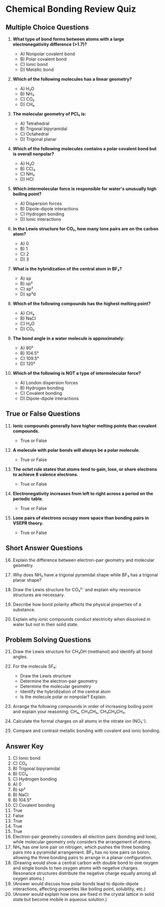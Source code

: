 # Chemical Bonding Review Quiz

## Multiple Choice Questions

1. **What type of bond forms between atoms with a large electronegativity difference (>1.7)?**
   - A) Nonpolar covalent bond
   - B) Polar covalent bond
   - C) Ionic bond
   - D) Metallic bond

2. **Which of the following molecules has a linear geometry?**
   - A) H₂O
   - B) NH₃
   - C) CO₂
   - D) CH₄

3. **The molecular geometry of PCl₅ is:**
   - A) Tetrahedral
   - B) Trigonal bipyramidal
   - C) Octahedral
   - D) Trigonal planar

4. **Which of the following molecules contains a polar covalent bond but is overall nonpolar?**
   - A) H₂O
   - B) CCl₄
   - C) NH₃
   - D) HCl

5. **Which intermolecular force is responsible for water's unusually high boiling point?**
   - A) Dispersion forces
   - B) Dipole-dipole interactions
   - C) Hydrogen bonding
   - D) Ionic interactions

6. **In the Lewis structure for CO₂, how many lone pairs are on the carbon atom?**
   - A) 0
   - B) 1
   - C) 2
   - D) 3

7. **What is the hybridization of the central atom in BF₃?**
   - A) sp
   - B) sp²
   - C) sp³
   - D) sp³d

8. **Which of the following compounds has the highest melting point?**
   - A) CH₄
   - B) NaCl
   - C) H₂O
   - D) CO₂

9. **The bond angle in a water molecule is approximately:**
   - A) 90°
   - B) 104.5°
   - C) 109.5°
   - D) 120°

10. **Which of the following is NOT a type of intermolecular force?**
    - A) London dispersion forces
    - B) Hydrogen bonding
    - C) Covalent bonding
    - D) Dipole-dipole interactions

## True or False Questions

11. **Ionic compounds generally have higher melting points than covalent compounds.**
    - True or False

12. **A molecule with polar bonds will always be a polar molecule.**
    - True or False

13. **The octet rule states that atoms tend to gain, lose, or share electrons to achieve 8 valence electrons.**
    - True or False

14. **Electronegativity increases from left to right across a period on the periodic table.**
    - True or False

15. **Lone pairs of electrons occupy more space than bonding pairs in VSEPR theory.**
    - True or False

## Short Answer Questions

16. Explain the difference between electron-pair geometry and molecular geometry.

17. Why does NH₃ have a trigonal pyramidal shape while BF₃ has a trigonal planar shape?

18. Draw the Lewis structure for CO₃²⁻ and explain why resonance structures are necessary.

19. Describe how bond polarity affects the physical properties of a substance.

20. Explain why ionic compounds conduct electricity when dissolved in water but not in their solid state.

## Problem Solving Questions

21. Draw the Lewis structure for CH₃OH (methanol) and identify all bond angles.

22. For the molecule SF₆:
    - Draw the Lewis structure
    - Determine the electron-pair geometry
    - Determine the molecular geometry
    - Identify the hybridization of the central atom
    - Is the molecule polar or nonpolar? Explain.

23. Arrange the following compounds in order of increasing boiling point and explain your reasoning: CH₄, CH₃CH₃, CH₃CH₂CH₃.

24. Calculate the formal charges on all atoms in the nitrate ion (NO₃⁻).

25. Compare and contrast metallic bonding with covalent and ionic bonding.

## Answer Key

1. C) Ionic bond
2. C) CO₂
3. B) Trigonal bipyramidal
4. B) CCl₄
5. C) Hydrogen bonding
6. A) 0
7. B) sp²
8. B) NaCl
9. B) 104.5°
10. C) Covalent bonding
11. True
12. False
13. True
14. True
15. True
16. Electron-pair geometry considers all electron pairs (bonding and lone), while molecular geometry only considers the arrangement of atoms.
17. NH₃ has one lone pair on nitrogen, which pushes the three bonding pairs into a pyramidal arrangement. BF₃ has no lone pairs on boron, allowing the three bonding pairs to arrange in a planar configuration.
18. (Drawing would show a central carbon with double bond to one oxygen and single bonds to two oxygen atoms with negative charges. Resonance structures distribute the negative charge equally among all oxygen atoms.)
19. (Answer would discuss how polar bonds lead to dipole-dipole interactions, affecting properties like boiling point, solubility, etc.)
20. (Answer would explain how ions are fixed in the crystal lattice in solid state but become mobile in aqueous solution.)
